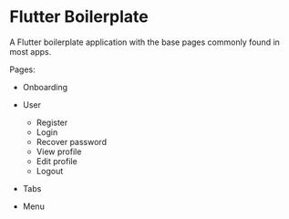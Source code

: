 # Flutter Boilerplate
A Flutter boilerplate application with the base pages commonly found in most apps.

Pages:

* Onboarding

* User
  * Register
  * Login
  * Recover password
  * View profile
  * Edit profile
  * Logout

* Tabs

* Menu
